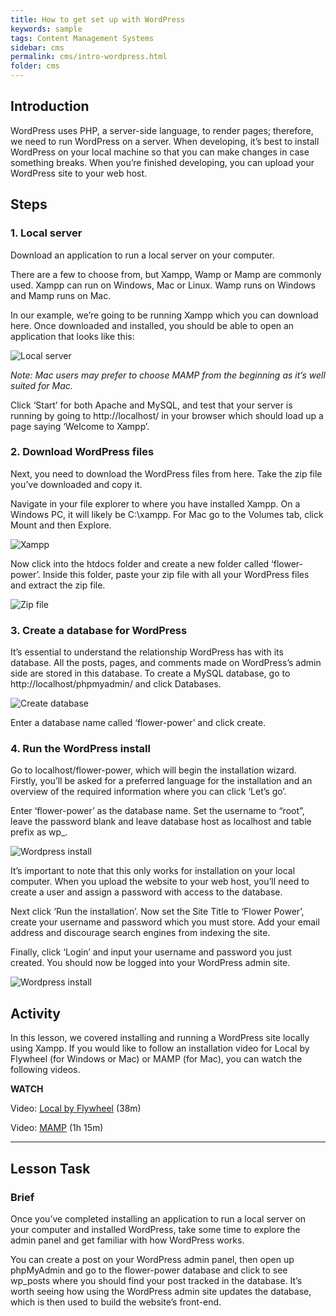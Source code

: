 ```yaml
---
title: How to get set up with WordPress
keywords: sample
tags: Content Management Systems
sidebar: cms
permalink: cms/intro-wordpress.html
folder: cms
---
```


## Introduction

WordPress uses PHP, a server-side language, to render pages; therefore, we need to run WordPress on a server. When developing, it’s best to install WordPress on your local machine so that you can make changes in case something breaks. When you’re finished developing, you can upload your WordPress site to your web host.

## Steps

### 1. Local server

Download an application to run a local server on your computer.

There are a few to choose from, but Xampp, Wamp or Mamp are commonly used. Xampp can run on Windows, Mac or Linux. Wamp runs on Windows and Mamp runs on Mac.

In our example, we’re going to be running Xampp which you can download here. Once downloaded and installed, you should be able to open an application that looks like this:

![Local server](../../images/cms/1-2-localserver.jpg)

_Note: Mac users may prefer to choose MAMP from the beginning as it’s well suited for Mac._

Click ‘Start’ for both Apache and MySQL, and test that your server is running by going to http://localhost/ in your browser which should load up a page saying ‘Welcome to Xampp’.

### 2. Download WordPress files

Next, you need to download the WordPress files from here. Take the zip file you’ve downloaded and copy it.

Navigate in your file explorer to where you have installed Xampp. On a Windows PC, it will likely be C:\xampp. For Mac go to the Volumes tab, click Mount and then Explore.

![Xampp](../../images/cms/1-2-download.jpg)

Now click into the htdocs folder and create a new folder called ‘flower-power’. Inside this folder, paste your zip file with all your WordPress files and extract the zip file.

![Zip file](../../images/cms/1-2-download2.jpg)

### 3. Create a database for WordPress

It’s essential to understand the relationship WordPress has with its database. All the posts, pages, and comments made on WordPress’s admin side are stored in this database. To create a MySQL database, go to http://localhost/phpmyadmin/ and click Databases.

![Create database](../../images/cms/1-2-createdatabase.jpg)

Enter a database name called ‘flower-power’ and click create.

### 4. Run the WordPress install

Go to localhost/flower-power, which will begin the installation wizard. Firstly, you’ll be asked for a preferred language for the installation and an overview of the required information where you can click ‘Let’s go’.

Enter ‘flower-power’ as the database name. Set the username to “root”, leave the password blank and leave database host as localhost and table prefix as wp\_.

![Wordpress install](../../images/cms/1-2-wordpressinstall.jpg)

It’s important to note that this only works for installation on your local computer. When you upload the website to your web host, you’ll need to create a user and assign a password with access to the database.

Next click ‘Run the installation’. Now set the Site Title to ‘Flower Power’, create your username and password which you must store. Add your email address and discourage search engines from indexing the site.

Finally, click ‘Login’ and input your username and password you just created. You should now be logged into your WordPress admin site.

![Wordpress install](../../images/cms/1-2-final.jpg)

## Activity

In this lesson, we covered installing and running a WordPress site locally using Xampp. If you would like to follow an installation video for Local by Flywheel (for Windows or Mac) or MAMP (for Mac), you can watch the following videos.

**WATCH**

Video: [Local by Flywheel](https://www.linkedin.com/learning/installing-and-running-wordpress-local-by-flywheel/wordpress-on-your-computer-with-local-by-flywheel?u=43268076) (38m)

Video: [MAMP](https://www.linkedin.com/learning/installing-and-running-wordpress-mamp-3/hosting-wordpress-on-your-mac-with-mamp?u=43268076) (1h 15m)

<hr>

## Lesson Task

### Brief

Once you’ve completed installing an application to run a local server on your computer and installed WordPress, take some time to explore the admin panel and get familiar with how WordPress works.

You can create a post on your WordPress admin panel, then open up phpMyAdmin and go to the flower-power database and click to see wp_posts where you should find your post tracked in the database. It’s worth seeing how using the WordPress admin site updates the database, which is then used to build the website’s front-end.
